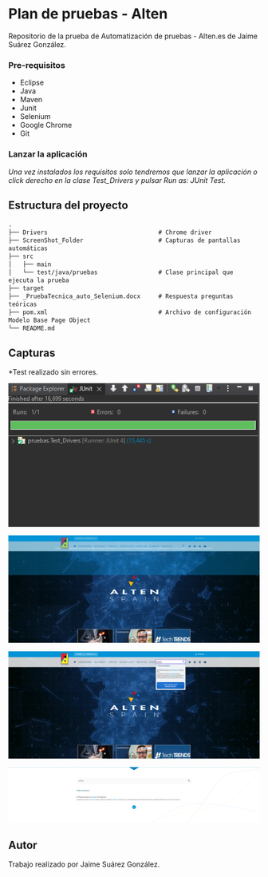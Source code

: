 # Plan de pruebas - Alten

Repositorio de la prueba de Automatización de pruebas - Alten.es de Jaime Suárez González.

### Pre-requisitos

* Eclipse
* Java 
* Maven
* Junit
* Selenium 
* Google Chrome  
* Git

### Lanzar la aplicación

_Una vez instalados los requisitos solo tendremos que lanzar la aplicación o click derecho en la clase Test_Drivers y pulsar Run as: JUnit Test._


## Estructura del proyecto
    .
    ├── Drivers                               # Chrome driver
    ├── ScreenShot_Folder                     # Capturas de pantallas automáticas
    ├── src                     
    │   ├── main          
    │   └── test/java/pruebas                 # Clase principal que ejecuta la prueba
    ├── target                    
    ├── _PruebaTecnica_auto_Selenium.docx     # Respuesta preguntas teóricas
    ├── pom.xml                               # Archivo de configuración Modelo Base Page Object 
    └── README.md


## Capturas

*Test realizado sin errores.

![](ScreenShot_Folder/SuccessfulTest.PNG)

![](ScreenShot_Folder/screenshot_Test-375051651.png)

![](ScreenShot_Folder/screenshot_Test2050007909.png)

![](ScreenShot_Folder/screenshot_Test741109266.png)


## Autor

Trabajo realizado por Jaime Suárez González.




